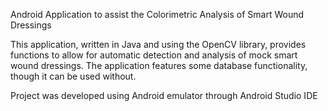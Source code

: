 Android Application to assist the Colorimetric Analysis of Smart Wound Dressings

This application, written in Java and using the OpenCV library, provides functions to allow for 
automatic detection and analysis of mock smart wound dressings. The application features some 
database functionality, though it can be used without.

Project was developed using Android emulator through Android Studio IDE
